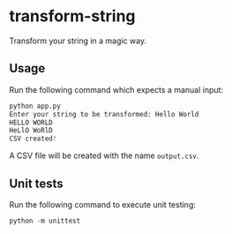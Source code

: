 # transform-string

Transform your string in a magic way.

## Usage

Run the following command which expects a manual input:
``` py
python app.py 
Enter your string to be transformed: Hello World
HELLO WORLD
HeLlO WoRlD
CSV created!
```

A CSV file will be created with the name `output.csv`.

## Unit tests

Run the following command to execute unit testing:
```py
python -m unittest
```